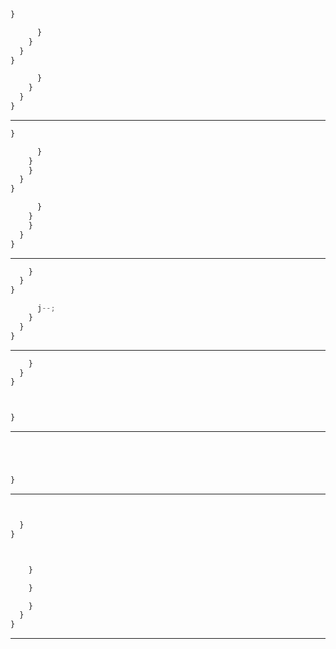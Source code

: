 







```js
}

      }
    }
  }
}
```


```js
      }
    }
  }
}
```

---








```js
}

      }
    }
    }
  }
}
```


```js
      }
    }
    }
  }
}
```

---








```js
    }
  }
}
```


```js
      j--;
    }
  }
}
```

---





```js
    }
  }
}



}
```

---






```js




}
```

---





```js


  }
}
```


```js


    }

    }

    }
  }
}
```

---
